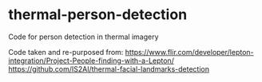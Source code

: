 # thermal-person-detection
 Code for person detection in thermal imagery

Code taken and re-purposed from: 
https://www.flir.com/developer/lepton-integration/Project-People-finding-with-a-Lepton/
https://github.com/IS2AI/thermal-facial-landmarks-detection
